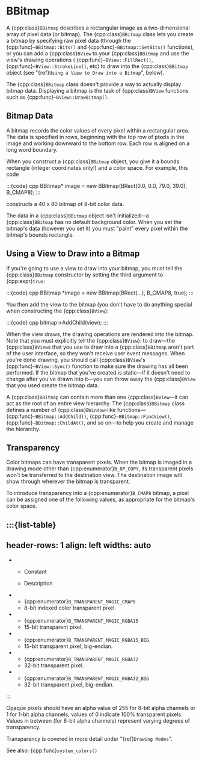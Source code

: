# BBitmap

A {cpp:class}`BBitmap` describes a rectangular image as a two-dimensional
array of pixel data (or bitmap). The {cpp:class}`BBitmap` class lets you
create a bitmap by specifying raw pixel data (through the
{cpp:func}`~BBitmap::Bits()` and {cpp:func}`~BBitmap::SetBits()`
functions), or you can add a {cpp:class}`BView` to your
{cpp:class}`BBitmap` and use the view's drawing operations (
{cpp:func}`~BView::FillRect()`, {cpp:func}`~BView::StrokeLine()`, etc) to
draw into the {cpp:class}`BBitmap` object (see "{ref}`Using a View to Draw
into a Bitmap`", below).

The {cpp:class}`BBitmap` class doesn't provide a way to actually display
bitmap data. Displaying a bitmap is the task of {cpp:class}`BView`
functions such as {cpp:func}`~BView::DrawBitmap()`.

## Bitmap Data

A bitmap records the color values of every pixel within a rectangular
area. The data is specified in rows, beginning with the top row of pixels
in the image and working downward to the bottom row. Each row is aligned on
a long word boundary.

When you construct a {cpp:class}`BBitmap` object, you give it a bounds
rectangle (integer coordinates only!) and a color space. For example, this
code

:::{code} cpp
BBitmap* image = new BBitmap(BRect(0.0, 0.0, 79.0, 39.0),
                             B_CMAP8);
:::

constructs a 40 x 80 bitmap of 8-bit color data.

The data in a {cpp:class}`BBitmap` object isn't initialized—a
{cpp:class}`BBitmap` has no default background color. When you set the
bitmap's data (however you set it) you must "paint" every pixel within the
bitmap's bounds rectangle.

## Using a View to Draw into a Bitmap

If you're going to use a view to draw into your bitmap, you must tell the
{cpp:class}`BBitmap` constructor by setting the third argument to
{cpp:expr}`true`:

:::{code} cpp
BBitmap *image = new BBitmap(BRect(...), B_CMAP8, true);
:::

You then add the view to the bitmap (you don't have to do anything special
when constructing the {cpp:class}`BView`):

:::{code} cpp
bitmap->AddChild(view);
:::

When the view draws, the drawing operations are rendered into the bitmap.
Note that you must explicitly tell the {cpp:class}`BView`): to draw—the
{cpp:class}`BView`s that you use to draw into a {cpp:class}`BBitmap` aren't
part of the user interface, so they won't receive user event messages. When
you're done drawing, you should call {cpp:class}`BView`'s
{cpp:func}`~BView::Sync()` function to make sure the drawing has all been
performed. If the bitmap that you've created is static—if it doesn't need
to change after you've drawn into it—you can throw away the
{cpp:class}`BView` that you used create the bitmap data.

A {cpp:class}`BBitmap` can contain more than one {cpp:class}`BView`—it can
act as the root of an entire view hierarchy. The {cpp:class}`BBitmap` class
defines a number of {cpp:class}`BWindow`-like
functions—{cpp:func}`~BBitmap::AddChild()`,
{cpp:func}`~BBitmap::FindView()`, {cpp:func}`~BBitmap::ChildAt()`, and so
on—to help you create and manage the hierarchy.

## Transparency

Color bitmaps can have transparent pixels. When the bitmap is imaged in a
drawing mode other than {cpp:enumerator}`B_OP_COPY`, its transparent pixels
won't be transferred to the destination view. The destination image will
show through wherever the bitmap is transparent.

To introduce transparency into a {cpp:enumerator}`B_CMAP8` bitmap, a pixel
can be assigned one of the following values, as appropriate for the
bitmap's color space.

:::{list-table}
---
header-rows: 1
align: left
widths: auto
---
-
	- Constant

	- Description

-
	- {cpp:enumerator}`B_TRANSPARENT_MAGIC_CMAP8`
	- 8-bit indexed color transparent pixel.
-
	- {cpp:enumerator}`B_TRANSPARENT_MAGIC_RGBA15`
	- 15-bit transparent pixel.
-
	- {cpp:enumerator}`B_TRANSPARENT_MAGIC_RGBA15_BIG`
	- 15-bit transparent pixel, big-endian.
-
	- {cpp:enumerator}`B_TRANSPARENT_MAGIC_RGBA32`
	- 32-bit transparent pixel.
-
	- {cpp:enumerator}`B_TRANSPARENT_MAGIC_RGBA32_BIG`
	- 32-bit transparent pixel, big-endian.

:::

Opaque pixels should have an alpha value of 255 for 8-bit alpha channels
or 1 for 1-bit alpha channels; values of 0 indicate 100% transparent
pixels. Values in between (for 8-bit alpha channels) represent varying
degrees of transparency.

Transparency is covered in more detail under "{ref}`Drawing Modes`".

See also: {cpp:func}`system_colors()`
